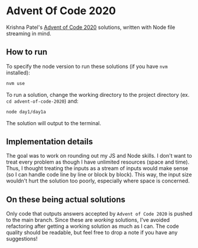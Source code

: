 # Advent Of Code 2020

Krishna Patel's [Advent of Code 2020](https://adventofcode.com) solutions, written with Node file streaming in mind.

## How to run

To specify the node version to run these solutions (if you have `nvm` installed):

```bash
nvm use
```

To run a solution, change the working directory to the project directory (ex. `cd advent-of-code-2020`) and:

```bash
node day1/day1a
```

The solution will output to the terminal.

## Implementation details

The goal was to work on rounding out my JS and Node skills. I don't want to treat every problem as though I have unlimited resources (space and time). Thus, I thought treating the inputs as a stream of inputs would make sense (so I can handle code line by line or block by block). This way, the input size wouldn't hurt the solution too poorly, especially where space is concerned.

## On these being actual solutions

Only code that outputs answers accepted by `Advent of Code 2020` is pushed to the main branch. Since these are _working_ solutions, I've avoided refactoring after getting a working solution as much as I can. The code quality should be readable, but feel free to drop a note if you have any suggestions!
